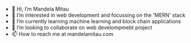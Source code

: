 - 👋 Hi, I’m Mandela Mitau
- 👀 I’m interested in  web development and focussing on the 'MERN' stack
- 🌱 I’m currently learning machine learning and block chain applications
- 💞️ I’m looking to collaborate on web develompmebt project
- 📫 How to reach me at mandelamitau.com

<!---
main-tech/main-tech is a ✨ special ✨ repository because its `README.md` (this file) appears on your GitHub profile.
You can click the Preview link to take a look at your changes.
--->

